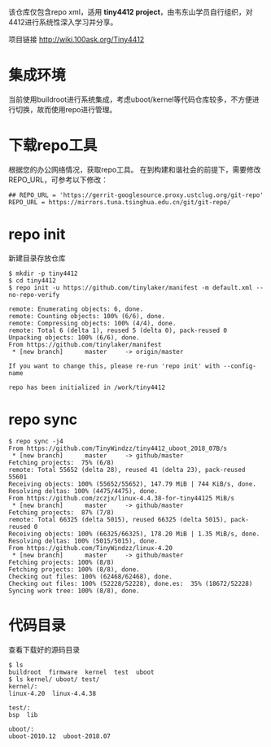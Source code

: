 该仓库仅包含repo xml，适用 **tiny4412 project**，由韦东山学员自行组织，对4412进行系统性深入学习并分享。

项目链接 http://wiki.100ask.org/Tiny4412

# 集成环境
当前使用buildroot进行系统集成，考虑uboot/kernel等代码仓库较多，不方便进行切换，故而使用repo进行管理。

# 下载repo工具
根据您的办公网络情况，获取repo工具。
在到构建和谐社会的前提下，需要修改REPO_URL，可参考以下修改：
```
## REPO_URL = 'https://gerrit-googlesource.proxy.ustclug.org/git-repo'
REPO_URL = https://mirrors.tuna.tsinghua.edu.cn/git/git-repo/
```

# repo init
新建目录存放仓库
```
$ mkdir -p tiny4412
$ cd tiny4412
$ repo init -u https://github.com/tinylaker/manifest -m default.xml --no-repo-verify
```
```
remote: Enumerating objects: 6, done.
remote: Counting objects: 100% (6/6), done.
remote: Compressing objects: 100% (4/4), done.
remote: Total 6 (delta 1), reused 5 (delta 0), pack-reused 0
Unpacking objects: 100% (6/6), done.
From https://github.com/tinylaker/manifest
 * [new branch]      master     -> origin/master

If you want to change this, please re-run 'repo init' with --config-name

repo has been initialized in /work/tiny4412
```
# repo sync

```
$ repo sync -j4
From https://github.com/TinyWindzz/tiny4412_uboot_2018_07B/s
 * [new branch]      master     -> github/master
Fetching projects:  75% (6/8)
remote: Total 55652 (delta 28), reused 41 (delta 23), pack-reused 55601
Receiving objects: 100% (55652/55652), 147.79 MiB | 744 KiB/s, done.
Resolving deltas: 100% (4475/4475), done.
From https://github.com/zczjx/linux-4.4.38-for-tiny44125 MiB/s
 * [new branch]      master     -> github/master
Fetching projects:  87% (7/8)
remote: Total 66325 (delta 5015), reused 66325 (delta 5015), pack-reused 0
Receiving objects: 100% (66325/66325), 178.20 MiB | 1.35 MiB/s, done.
Resolving deltas: 100% (5015/5015), done.
From https://github.com/TinyWindzz/linux-4.20
 * [new branch]      master     -> github/master
Fetching projects: 100% (8/8)
Fetching projects: 100% (8/8), done.
Checking out files: 100% (62468/62468), done.
Checking out files: 100% (52228/52228), done.es:  35% (18672/52228)
Syncing work tree: 100% (8/8), done.
```
# 代码目录
查看下载好的源码目录
```
$ ls 
buildroot  firmware  kernel  test  uboot
$ ls kernel/ uboot/ test/
kernel/:
linux-4.20  linux-4.4.38

test/:
bsp  lib

uboot/:
uboot-2010.12  uboot-2018.07
```
